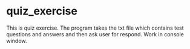# quiz_exercise
This is quiz exercise. The program takes the txt file which contains test questions and answers and then ask user for respond. Work in console window.
